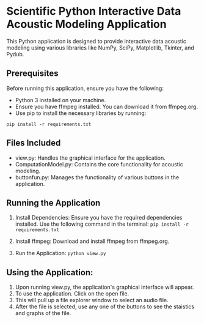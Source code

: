 # Scientific Python Interactive Data Acoustic Modeling Application

This Python application is designed to provide interactive data acoustic modeling using various libraries like NumPy, SciPy, Matplotlib, Tkinter, and Pydub.

## Prerequisites

Before running this application, ensure you have the following:

- Python 3 installed on your machine.
- Ensure you have ffmpeg installed. You can download it from ffmpeg.org.
- Use pip to install the necessary libraries by running:

```pip install -r requirements.txt```


## Files Included

- view.py: Handles the graphical interface for the application.
- ComputationModel.py: Contains the core functionality for acoustic modeling.
- buttonfun.py: Manages the functionality of various buttons in the application.

## Running the Application

1. Install Dependencies:
Ensure you have the required dependencies installed. Use the following command in the terminal:
```pip install -r requirements.txt```

2. Install ffmpeg:
Download and install ffmpeg from ffmpeg.org.
3. Run the Application:
```python view.py```

## Using the Application:
1. Upon running view.py, the application's graphical interface will appear.
2. To use the application. Click on the open file.
3. This will pull up a file explorer window to select an audio file.
4. After the file is selected, use any one of the buttons to see the staistics and graphs of the file.
